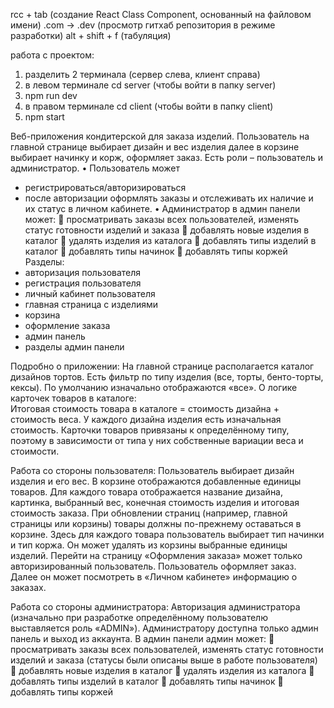 rcc + tab (создание React Class Component, основанный на файловом имени)
.com -> .dev (просмотр гитхаб репозитория в режиме разработки)
alt + shift + f (табуляция)

работа с проектом:
1) разделить 2 терминала (сервер слева, клиент справа)
2) в левом терминале cd server (чтобы войти в папку server)
3) npm run dev
4) в правом терминале cd client (чтобы войти в папку client)
5) npm start

Веб-приложения кондитерской для заказа изделий.  Пользователь на главной странице выбирает дизайн и вес изделия далее в корзине выбирает начинку и корж, оформляет заказ.
Есть роли – пользователь и администратор. 
•	Пользователь может 
- регистрироваться/авторизироваться
- после авторизации оформлять заказы и отслеживать их наличие и их статус в личном кабинете. 
•	Администратор в админ панели может:
	просматривать заказы всех пользователей, изменять статус готовности изделий и заказа
	добавлять новые изделия в каталог
	удалять изделия из каталога
	добавлять типы изделий в каталог
	добавлять типы начинок
	добавлять типы коржей
Разделы:
- авторизация пользователя
- регистрация пользователя 
- личный кабинет пользователя
- главная страница с изделиями
- корзина
- оформление заказа
- админ панель 
- разделы админ панели

Подробно о приложении:
На главной странице располагается каталог дизайнов тортов. Есть фильтр по типу изделия (все, торты, бенто-торты, кексы). По умолчанию изначально отображаются «все».
О логике карточек товаров в каталоге:  
Итоговая стоимость товара в каталоге = стоимость дизайна + стоимость веса.
У каждого дизайна изделия есть изначальная стоимость. Карточки товаров привязаны к определённому типу, поэтому в зависимости от типа у них собственные вариации веса и стоимости. 

Работа со стороны пользователя:
Пользователь выбирает дизайн изделия и его вес. В корзине отображаются добавленные единицы товаров. Для каждого товара отображается название дизайна, картинка, выбранный вес, конечная стоимость изделия и итоговая стоимость заказа. При обновлении страниц (например, главной страницы или корзины) товары должны по-прежнему оставаться в корзине. Здесь для каждого товара пользователь выбирает тип начинки и тип коржа. Он может удалять из корзины выбранные единицы изделий. Перейти на страницу «Оформления заказа» может только авторизированный пользователь. 
Пользователь оформляет заказ. Далее он может посмотреть в «Личном кабинете» информацию о заказах.

Работа со стороны администратора:
Авторизация администратора (изначально при разработке определённому пользователю выставляется роль «ADMIN»). 
Администратору доступна только админ панель и выход из аккаунта.
В админ панели админ может: 
	просматривать заказы всех пользователей, изменять статус готовности изделий и заказа (статусы были описаны выше в работе пользователя)
	добавлять новые изделия в каталог
	удалять изделия из каталога
	добавлять типы изделий в каталог
	добавлять типы начинок
	добавлять типы коржей
